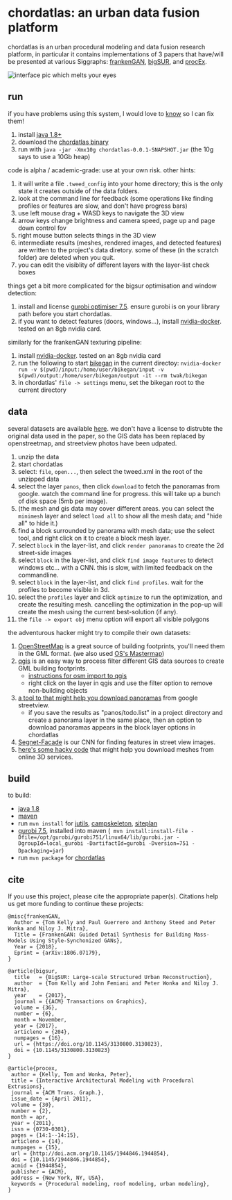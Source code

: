 # chordatlas: an urban data fusion platform

chordatlas is an urban procedural modeling and data fusion research platform, in particular it contains implementations of 3 papers that have/will be presented at various Siggraphs: [frankenGAN](http://geometry.cs.ucl.ac.uk/projects/2018/frankengan/), [bigSUR](http://geometry.cs.ucl.ac.uk/projects/2017/bigsur/), and [procEx](http://www.twak.co.uk/2011/04/interactive-architectural-modeling-with.html).

![interface pic which melts your eyes](https://raw.githubusercontent.com/twak/chordatlas/22b4513bb2e1ac8c9bc1034c4b187025346f5d1a/wiki/pic.jpg)

## run

if you have problems using this system, I would love to [know](https://github.com/twak/chordatlas/issues) so I can fix them!

1. install [java 1.8+](http://www.oracle.com/technetwork/java/javase/downloads/index.html)
1. download the [chordatlas binary](https://drive.google.com/open?id=1FC5K2kKP12jQLlE97YlwhzceTrLgxuDn)
1. run with `java -jar -Xmx10g chordatlas-0.0.1-SNAPSHOT.jar`  (the 10g says to use a 10Gb heap)

code is alpha / academic-grade: use at your own risk. other hints:

1. it will write a file `.tweed_config` into your home directory; this is the only state it creates outside of the data folders.
1. look at the command line for feedback (some operations like finding profiles or features are slow, and don't have progress bars)
1. use left mouse drag + WASD keys to navigate the 3D view
2. arrow keys change brightness and camera speed, page up and page down control fov
1. right mouse button selects things in the 3D view
1. intermediate results (meshes, rendered images, and detected features) are written to the project's data diretory. some of these (in the scratch folder) are deleted when you quit.
1. you can edit the visiblity of different layers with the layer-list check boxes

things get a bit more complicated for the bigsur optimisation and window detection:
1. install and license [gurobi optimiser 7.5](http://www.gurobi.com/downloads/gurobi-optimizer). ensure gurobi is on your library path before you start chordatlas.
1. if you want to detect features (doors, windows...), install [nvidia-docker](https://github.com/NVIDIA/nvidia-docker). tested on an 8gb nvidia card.

similarly for the frankenGAN texturing pipeline:
1. install [nvidia-docker](https://github.com/NVIDIA/nvidia-docker). tested on an 8gb nvidia card
1. run the following to start [bikegan](https://github.com/twak/bikegan) in the current directoy:
`nvidia-docker run -v $(pwd)/input:/home/user/bikegan/input -v $(pwd)/output:/home/user/bikegan/output -it --rm twak/bikegan`
1. in chordatlas' `file -> settings` menu, set the bikegan root to the current directory

## data

several datasets are available [here](http://geometry.cs.ucl.ac.uk/projects/2017/bigsur/data/). we don't have a license to distrubte the original data used in the paper, so the GIS data has been replaced by openstreetmap, and streetview photos have been udpated.
1. unzip the data
1. start chordatlas
1. select: `file`, `open...`, then select the tweed.xml in the root of the unzipped data
1. select the layer `panos`, then click `download` to fetch the panoramas from google. watch the command line for progress. this will take up a bunch of disk space (5mb per image).
1. (the mesh and gis data may cover different areas. you can select the `minimesh` layer and select `load all` to show all the mesh data; and "hide all" to hide it.)
1. find a block surrounded by panorama with mesh data; use the select tool, and right click on it to create a block mesh layer.
1. select `block` in the layer-list, and click `render panoramas` to create the 2d street-side images
1. select `block` in the layer-list, and click `find image features` to detect windows etc... with a CNN. this is slow, with limited feedback on the commandline.
1. select `block` in the layer-list, and click `find profiles`. wait for the profiles to become visible in 3d.
1. select the `profiles` layer and click `optimize` to run the optimization, and create the resulting mesh. cancelling the optimization in the pop-up will create the mesh using the current best-solution (if any).
1. the `file -> export obj` menu option will export all visible polygons

the adventurous hacker might try to compile their own datasets: 

1. [OpenStreetMap](wiki.openstreetmap.org) is a great source of building footprints, you'll need them in the GML format. (we also used [OS's Mastermap](https://www.ordnancesurvey.co.uk/business-and-government/products/mastermap-products.html))
1. [qgis](http://www.qgis.org) is an easy way to process filter different GIS data sources to create GML building footprints.
    * [instructions for osm import to qgis](http://learnosm.org/en/osm-data/osm-in-qgis/)
    * right click on the layer in qgis and use the filter option to remove non-building objects
1. [a tool to that might help you download panoramas](https://github.com/twak/panoscraper) from google streetview.
    * if you save the results as "panos/todo.list" in a project directory and create a panorama layer in the same place, then an option to download panoramas appears in the block layer options in chordatlas
1. [Segnet-Facade](https://github.com/jfemiani/facade-segmentation) is our CNN for finding features in street view images.
1. [here's some hacky code](https://github.com/twak/chordatlas/blob/master/src/org/twak/readTrace/ReadTrace.java) that might help you download meshes from online 3D services.

## build

to build:
- [java 1.8](http://openjdk.java.net/install/)
- [maven](https://maven.apache.org/)
- run `mvn install` for [jutils](https://github.com/twak/jutils), [campskeleton](https://github.com/twak/campskeleton), [siteplan](https://github.com/twak/siteplan)
- [gurobi 7.5](http://www.gurobi.com/downloads/gurobi-optimizer), installed into maven (` mvn install:install-file -Dfile=/opt/gurobi/gurobi751/linux64/lib/gurobi.jar -DgroupId=local_gurobi -DartifactId=gurobi -Dversion=751 -Dpackaging=jar`)
- run `mvn package` for [chordatlas](https://github.com/twak/chordatlas)

## cite

If you use this project, please cite the appropriate paper(s). Citations help us get more funding to continue these projects:

```
@misc{frankenGAN,
  Author = {Tom Kelly and Paul Guerrero and Anthony Steed and Peter Wonka and Niloy J. Mitra},
  Title = {FrankenGAN: Guided Detail Synthesis for Building Mass-Models Using Style-Synchonized GANs},
  Year = {2018},
  Eprint = {arXiv:1806.07179},
}
```

```
@article{bigsur,
  title   = {BigSUR: Large-scale Structured Urban Reconstruction},
  author  = {Tom Kelly and John Femiani and Peter Wonka and Niloy J. Mitra},
  year    = {2017},
  journal = {{ACM} Transactions on Graphics},
  volume = {36},
  number = {6},
  month = November,
  year = {2017},
  articleno = {204},
  numpages = {16},
  url = {https://doi.org/10.1145/3130800.3130823},
  doi = {10.1145/3130800.3130823}
}
```

```
@article{procex,
 author = {Kelly, Tom and Wonka, Peter},
 title = {Interactive Architectural Modeling with Procedural Extrusions},
 journal = {ACM Trans. Graph.},
 issue_date = {April 2011},
 volume = {30},
 number = {2},
 month = apr,
 year = {2011},
 issn = {0730-0301},
 pages = {14:1--14:15},
 articleno = {14},
 numpages = {15},
 url = {http://doi.acm.org/10.1145/1944846.1944854},
 doi = {10.1145/1944846.1944854},
 acmid = {1944854},
 publisher = {ACM},
 address = {New York, NY, USA},
 keywords = {Procedural modeling, roof modeling, urban modeling},
}
```
